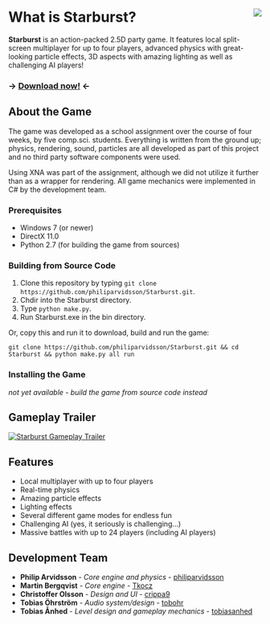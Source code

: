 # What is Starburst? <img align="right" src="assets/images/fab5-logo.png" />

**Starburst** is an action-packed 2.5D party game. It features local split-screen multiplayer for up to four players, advanced physics with great-looking particle effects, 3D aspects with amazing lighting as well as challenging AI players!

### -> [Download now!](http://github.com/philiparvidsson/Starburst/releases/) <-

## About the Game

The game was developed as a school assignment over the course of four weeks, by five comp.sci. students. Everything is written from the ground up; physics, rendering, sound, particles are all developed as part of this project and no third party software components were used.

Using XNA was part of the assignment, although we did not utilize it further than as a wrapper for rendering. All game mechanics were implemented in C# by the development team.

### Prerequisites

* Windows 7 (or newer)
* DirectX 11.0
* Python 2.7 (for building the game from sources)

### Building from Source Code

1. Clone this repository by typing `git clone https://github.com/philiparvidsson/Starburst.git`.
2. Chdir into the Starburst directory.
3. Type `python make.py`.
4. Run Starburst.exe in the bin directory.

Or, copy this and run it to download, build and run the game:

`git clone https://github.com/philiparvidsson/Starburst.git && cd Starburst && python make.py all run`

### Installing the Game

*not yet available - build the game from source code instead*

## Gameplay Trailer

[![Starburst Gameplay Trailer](https://img.youtube.com/vi/_eqN-0lsymg/0.jpg)](https://www.youtube.com/watch?v=_eqN-0lsymg)

## Features

* Local multiplayer with up to four players
* Real-time physics
* Amazing particle effects
* Lighting effects
* Several different game modes for endless fun
* Challenging AI (yes, it seriously is challenging...)
* Massive battles with up to 24 players (including AI players)

## Development Team

* **Philip Arvidsson** - *Core engine and physics* - [philiparvidsson](https://github.com/philiparvidsson)
* **Martin Bergqvist** - *Core engine* - [Tkocz](https://github.com/Tkocz)
* **Christoffer Olsson** - *Design and UI* - [crippa9](https://github.com/crippa9)
* **Tobias Öhrström** - *Audio system/design* - [tobohr](https://github.com/tobohr)
* **Tobias Ånhed** - *Level design and gameplay mechanics* - [tobiasanhed](https://github.com/tobiasanhed)
